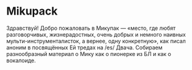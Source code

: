 # Mikupack
Здравствуй! Добро пожаловать в Микупак — «место, где любят разговорчивых, жизнерадостных, очень добрых и немного наивных мульти-инструменталисток, а вернее, одну конкретную», как писал аноним в посвящённых Ей тредах на /es/ Двача. Собираем разнообразный материал о Мику как о пионерке из БЛ и как о вокалоиде.
